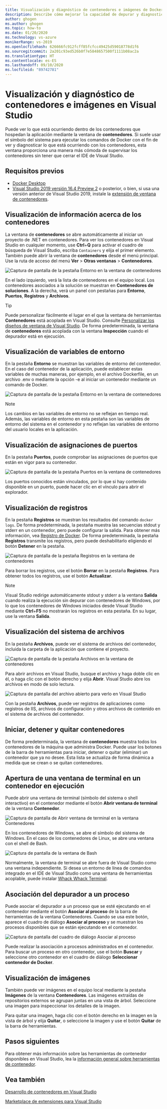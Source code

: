```yaml
---
title: Visualización y diagnóstico de contenedores e imágenes de Docker
description: Describe cómo mejorar la capacidad de depurar y diagnosticar las aplicaciones basadas en contenedores en Visual Studio mediante una ventana de herramientas para ver lo que está ocurriendo dentro de los contenedores que hospedan la aplicación.
author: ghogen
ms.author: ghogen
ms.topic: how-to
ms.date: 01/20/2020
ms.technology: vs-azure
monikerRange: vs-2019
ms.openlocfilehash: 626666fc912fcff85fcfcc49425d59018778d1f6
ms.sourcegitcommit: 2a201c93ed526b0f7e5848657500f1111b08ac2a
ms.translationtype: HT
ms.contentlocale: es-ES
ms.lasthandoff: 09/10/2020
ms.locfileid: "89742781"
---
```

# <a name="how-to-view-and-diagnose-containers-and-images-in-visual-studio"></a>Visualización y diagnóstico de contenedores e imágenes en Visual Studio

Puede ver lo que está ocurriendo dentro de los contenedores que hospedan la aplicación mediante la ventana de **contenedores**. Si suele usar el símbolo del sistema para ejecutar los comandos de Docker con el fin de ver y diagnosticar lo que está ocurriendo con los contenedores, esta ventana proporciona una manera más cómoda de supervisar los contenedores sin tener que cerrar el IDE de Visual Studio.

## <a name="prerequisites"></a>Requisitos previos

- [Docker Desktop](https://hub.docker.com/editions/community/docker-ce-desktop-windows)
- [Visual Studio 2019 versión 16.4 Preview 2](https://visualstudio.microsoft.com/downloads) o posterior, o bien, si usa una versión anterior de Visual Studio 2019, instale la [extensión de ventana de contenedores](https://marketplace.visualstudio.com/items?itemName=ms-azuretools.vs-containers-tools-extensions).

## <a name="view-information-about-your-containers"></a>Visualización de información acerca de los contenedores

La ventana de **contenedores** se abre automáticamente al iniciar un proyecto de .NET en contenedores. Para ver los contenedores en Visual Studio en cualquier momento, use **Ctrl**+**Q** para activar el cuadro de búsqueda de Visual Studio, escriba `Containers` y elija el primer elemento. También puede abrir la ventana de **contenedores** desde el menú principal. Use la ruta de acceso del menú **Ver** > **Otras ventanas** > **Contenedores**.  

![Captura de pantalla de la pestaña Entorno en la ventana de contenedores](media/view-and-diagnose-containers/container-window.png)

En el lado izquierdo, verá la lista de contenedores en el equipo local. Los contenedores asociados a la solución se muestran en **Contenedores de soluciones**. A la derecha, verá un panel con pestañas para **Entorno**, **Puertos**, **Registros** y **Archivos**.

> [!TIP]
> Puede personalizar fácilmente el lugar en el que la ventana de herramientas **Contenedores** está acoplada en Visual Studio. Consulte [Personalizar los diseños de ventana de Visual Studio](../ide/customizing-window-layouts-in-visual-studio.md). De forma predeterminada, la ventana de **contenedores** está acoplada con la ventana **Inspección** cuando el depurador está en ejecución.

## <a name="view-environment-variables"></a>Visualización de variables de entorno

En la pestaña **Entorno** se muestran las variables de entorno del contenedor. En el caso del contenedor de la aplicación, puede establecer estas variables de muchas maneras, por ejemplo, en el archivo Dockerfile, en un archivo .env o mediante la opción -e al iniciar un contenedor mediante un comando de Docker.

![Captura de pantalla de la pestaña Entorno en la ventana de contenedores](media/view-and-diagnose-containers/containers-environment-vars.png)

> [!NOTE]
> Los cambios en las variables de entorno no se reflejan en tiempo real. Además, las variables de entorno en esta pestaña son las variables de entorno del sistema en el contenedor y no reflejan las variables de entorno del usuario locales en la aplicación.

## <a name="view-port-mappings"></a>Visualización de asignaciones de puertos

En la pestaña **Puertos**, puede comprobar las asignaciones de puertos que están en vigor para su contenedor.

![Captura de pantalla de la pestaña Puertos en la ventana de contenedores](media/view-and-diagnose-containers/containers-ports.png)

Los puertos conocidos están vinculados, por lo que si hay contenido disponible en un puerto, puede hacer clic en el vínculo para abrir el explorador.

## <a name="view-logs"></a>Visualización de registros

En la pestaña **Registros** se muestran los resultados del comando `docker logs`. De forma predeterminada, la pestaña muestra las secuencias stdout y stderr en un contenedor, pero puede configurar la salida. Para obtener más información, vea [Registro de Docker](https://docs.docker.com/config/containers/logging/).  De forma predeterminada, la pestaña **Registros** transmite los registros, pero puede deshabilitarlo eligiendo el botón **Detener** en la pestaña.

![Captura de pantalla de la pestaña Registros en la ventana de contenedores](media/view-and-diagnose-containers/containers-logs.png)

Para borrar los registros, use el botón **Borrar** en la pestaña **Registros**.  Para obtener todos los registros, use el botón **Actualizar**.

> [!NOTE]
> Visual Studio redirige automáticamente stdout y stderr a la ventana **Salida** cuando realiza la ejecución sin depurar con contenedores de Windows, por lo que los contenedores de Windows iniciados desde Visual Studio mediante **Ctrl**+**F5** no mostrarán los registros en esta pestaña. En su lugar, use la ventana **Salida**.

## <a name="view-the-filesystem"></a>Visualización del sistema de archivos

En la pestaña **Archivos**, puede ver el sistema de archivos del contenedor, incluida la carpeta de la aplicación que contiene el proyecto.

![Captura de pantalla de la pestaña Archivos en la ventana de contenedores](media/view-and-diagnose-containers/container-filesystem.png)

Para abrir archivos en Visual Studio, busque el archivo y haga doble clic en él, o haga clic con el botón derecho y elija **Abrir**. Visual Studio abre los archivos en modo de solo lectura.

![Captura de pantalla del archivo abierto para verlo en Visual Studio](media/view-and-diagnose-containers/container-file-open.png)

Con la pestaña **Archivos**, puede ver registros de aplicaciones como registros de IIS, archivos de configuración y otros archivos de contenido en el sistema de archivos del contenedor.

## <a name="start-stop-and-remove-containers"></a>Iniciar, detener y quitar contenedores

De forma predeterminada, la ventana de **contenedores** muestra todos los contenedores de la máquina que administra Docker. Puede usar los botones de la barra de herramientas para iniciar, detener o quitar (eliminar) un contenedor que ya no desee.  Esta lista se actualiza de forma dinámica a medida que se crean o se quitan contenedores.

## <a name="open-a-terminal-window-in-a-running-container"></a>Apertura de una ventana de terminal en un contenedor en ejecución

Puede abrir una ventana de terminal (símbolo del sistema o shell interactivo) en el contenedor mediante el botón **Abrir ventana de terminal**  de la ventana **Contenedor**.

![Captura de pantalla de Abrir ventana de terminal en la ventana Contenedores](media/view-and-diagnose-containers/containers-open-terminal-window.png)

En los contenedores de Windows, se abre el símbolo del sistema de Windows. En el caso de los contenedores de Linux, se abre una ventana con el shell de Bash.

![Captura de pantalla de la ventana de Bash](media/view-and-diagnose-containers/container-bash-window.png)

Normalmente, la ventana de terminal se abre fuera de Visual Studio como una ventana independiente. Si desea un entorno de línea de comandos integrado en el IDE de Visual Studio como una ventana de herramientas acoplable, puede instalar [Whack Whack Terminal](https://marketplace.visualstudio.com/items?itemName=DanielGriffen.WhackWhackTerminal).

## <a name="attach-the-debugger-to-a-process"></a>Asociación del depurador a un proceso

Puede asociar el depurador a un proceso que se esté ejecutando en el contenedor mediante el botón **Asociar al proceso** de la barra de herramientas de la ventana Contenedores. Cuando se usa este botón, aparece el cuadro de diálogo **Asociar al proceso** y se muestran los procesos disponibles que se están ejecutando en el contenedor.  

![Captura de pantalla del cuadro de diálogo Asociar al proceso](media/view-and-diagnose-containers/containers-attach-to-process.jpg)

Puede realizar la asociación a procesos administrados en el contenedor. Para buscar un proceso en otro contenedor, use el botón **Buscar** y seleccione otro contenedor en el cuadro de diálogo **Seleccionar contenedor de Docker**.

## <a name="viewing-images"></a>Visualización de imágenes

También puede ver imágenes en el equipo local mediante la pestaña **Imágenes** de la ventana **Contenedores**. Las imágenes extraídas de repositorios externos se agrupan juntas en una vista de árbol. Seleccione una imagen para inspeccionar los detalles de la imagen.

Para quitar una imagen, haga clic con el botón derecho en la imagen en la vista de árbol y elija **Quitar**, o seleccione la imagen y use el botón **Quitar** de la barra de herramientas.

## <a name="next-steps"></a>Pasos siguientes

Para obtener más información sobre las herramientas de contenedor disponibles en Visual Studio, lea la [información general sobre herramientas de contenedor](overview.md).

## <a name="see-also"></a>Vea también

[Desarrollo de contenedores en Visual Studio](./index.yml)

[Marketplace de extensiones para Visual Studio](https://marketplace.visualstudio.com/)